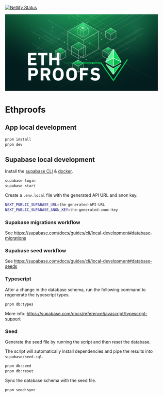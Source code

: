 [![Netlify Status](https://api.netlify.com/api/v1/badges/6aef8d9a-757e-4588-9cde-8864c655dfd5/deploy-status?branch=main)](https://app.netlify.com/sites/ethproofs/deploys?branch=main)

<div align="center" style="margin-top: 1em; margin-bottom: 3em;">
  <a href="https://ethproofs.org"><img alt="ethproofs hero and logo" src="./public/images/social-preview.png" alt="ethproofs.org"></a>
</div>

# Ethproofs

## App local development

```bash
pnpm install
pnpm dev
```

## Supabase local development

Install the [supabase CLI](https://supabase.com/docs/guides/cli/getting-started) & [docker](https://docs.docker.com/get-started/get-docker/).

```bash
supabase login
supabase start
```

Create a `.env.local` file with the generated API URL and anon key.

```bash
NEXT_PUBLIC_SUPABASE_URL=the-generated-API-URL
NEXT_PUBLIC_SUPABASE_ANON_KEY=the-generated-anon-key
```

### Supabase migrations workflow

See https://supabase.com/docs/guides/cli/local-development#database-migrations

### Supabase seed workflow

See https://supabase.com/docs/guides/cli/local-development#database-seeds

### Typescript

After a change in the database schema, run the following command to regenerate the typescript types.

```bash
pnpm db:types
```

More info: https://supabase.com/docs/reference/javascript/typescript-support

### Seed

Generate the seed file by running the script and then reset the database.

The script will automatically install dependencies and pipe the results into `supabase/seed.sql`.

```bash
pnpm db:seed
pnpm db:reset
```

Sync the database schema with the seed file.

```bash
pnpm seed:sync
```
